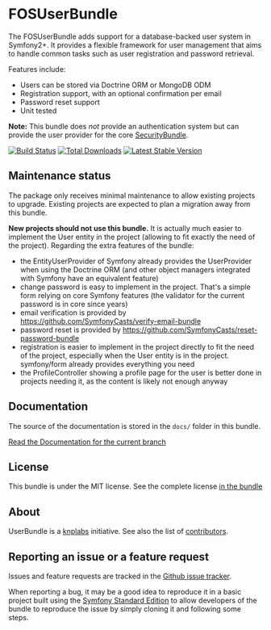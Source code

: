 FOSUserBundle
=============

The FOSUserBundle adds support for a database-backed user system in Symfony2+.
It provides a flexible framework for user management that aims to handle
common tasks such as user registration and password retrieval.

Features include:

- Users can be stored via Doctrine ORM or MongoDB ODM
- Registration support, with an optional confirmation per email
- Password reset support
- Unit tested

**Note:** This bundle does *not* provide an authentication system but can
provide the user provider for the core [SecurityBundle](https://symfony.com/doc/current/book/security.html).

[![Build Status](https://github.com/FriendsOfSymfony/FOSUserBundle/workflows/CI/badge.svg?branch=master)](https://github.com/FriendsOfSymfony/FOSUserBundle/actions?query=workflow%3ACI+branch%3Amaster) [![Total Downloads](https://poser.pugx.org/friendsofsymfony/user-bundle/downloads.svg)](https://packagist.org/packages/friendsofsymfony/user-bundle) [![Latest Stable Version](https://poser.pugx.org/friendsofsymfony/user-bundle/v/stable.svg)](https://packagist.org/packages/friendsofsymfony/user-bundle)

Maintenance status
------------------

The package only receives minimal maintenance to allow existing projects to upgrade. Existing projects are expected to plan a migration away from this bundle.

**New projects should not use this bundle.** It is actually much easier to implement the User entity in the project (allowing to fit exactly the need of the project). Regarding the extra features of the bundle:

- the EntityUserProvider of Symfony already provides the UserProvider when using the Doctrine ORM (and other object managers integrated with Symfony have an equivalent feature)
- change password is easy to implement in the project. That's a simple form relying on core Symfony features (the validator for the current password is in core since years)
- email verification is provided by https://github.com/SymfonyCasts/verify-email-bundle
- password reset is provided by https://github.com/SymfonyCasts/reset-password-bundle
- registration is easier to implement in the project directly to fit the need of the project, especially when the User entity is in the project. symfony/form already provides everything you need
- the ProfileController showing a profile page for the user is better done in projects needing it, as the content is likely not enough anyway

Documentation
-------------

The source of the documentation is stored in the `docs/` folder
in this bundle.

[Read the Documentation for the current branch](docs/index.rst)

License
-------

This bundle is under the MIT license. See the complete license [in the bundle](LICENSE)

About
-----

UserBundle is a [knplabs](https://github.com/knplabs) initiative.
See also the list of [contributors](https://github.com/FriendsOfSymfony/FOSUserBundle/contributors).

Reporting an issue or a feature request
---------------------------------------

Issues and feature requests are tracked in the [Github issue tracker](https://github.com/FriendsOfSymfony/FOSUserBundle/issues).

When reporting a bug, it may be a good idea to reproduce it in a basic project
built using the [Symfony Standard Edition](https://github.com/symfony/symfony-standard)
to allow developers of the bundle to reproduce the issue by simply cloning it
and following some steps.
